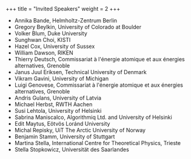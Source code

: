 +++
title = "Invited Speakers"
weight = 2
+++

* Annika Bande, Helmholtz-Zentrum Berlin
* Gregory Beylkin, University of Colorado at Boulder
* Volker Blum, Duke University
* Sunghwan Choi, KISTI
* Hazel Cox, University of Sussex
* William Dawson, RIKEN
* Thierry Deutsch, Commissariat à l'énergie atomique et aux énergies alternatives, Grenoble
* Janus Juul Eriksen, Technical University of Denmark
* Vikram Gavini, University of Michigan
* Luigi Genovese, Commissariat à l'énergie atomique et aux énergies alternatives, Grenoble
* Andris Gulans, University of Latvia
* Michael Herbst, RWTH Aachen
* Susi Lehtola, University of Helsinki
* Sabrina Maniscalco, Algorithmiq Ltd. and University of Helsinki
* Edit Maytus, Eötvös Loránd University
* Michal Repisky, UiT The Arctic University of Norway
* Benjamin Stamm, University of Stuttgart
* Martina Stella, International Centre for Theoretical Physics, Trieste
* Stella Stopkowicz, Universität des Saarlandes
